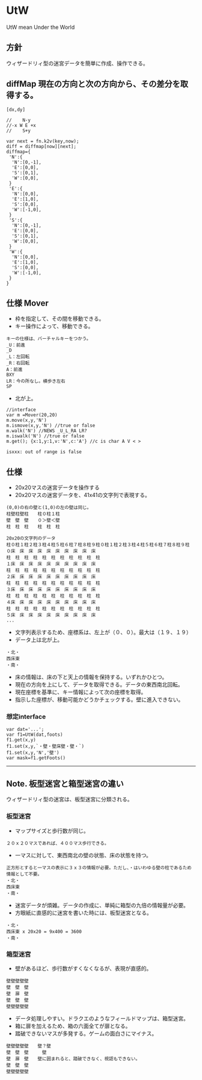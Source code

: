 # UtW
UtW mean Under the World

## 方針
ウィザードリィ型の迷宮データを簡単に作成、操作できる。


## diffMap 現在の方向と次の方向から、その差分を取得する。
```
[dx,dy]

//    N-y
//-x W E +x
//    S+y

var next = fn.k2v(key,now);
diff = diffmap[now][next];
diffmap={
 'N':{
  'N':[0,-1],
  'E':[0,0],
  'S':[0,1],  
  'W':[0,0],
 }
 'E':{
  'N':[0,0],
  'E':[1,0],
  'S':[0,0],   
  'W':[-1,0],
 }
 'S':{
  'N':[0,-1],
  'E':[0,0],
  'S':[0,1],   
  'W':[0,0], 
 } 
 'W':{
  'N':[0,0],
  'E':[1,0],
  'S':[0,0],   
  'W':[-1,0], 
 }
}

```



## 仕様 Mover
- 枠を指定して、その間を移動できる。
- キー操作によって、移動できる。
```
キーの仕様は、バーチャルキーをつかう。
_U：前進
_D
_L：左回転
_R：右回転
A：前進
BXY
LR：今の所なし。横歩き左右
SP
```
- 北が上。

```
//interface
var m =Mover(20,20)
m.move(x,y,'N')
m.ismove(x,y,'N') //true or false
m.walk('N') //NEWS _U_L_RA LR?
m.iswalk('N') //true or false
m.get(); {x:1,y:1,v:'N',c:'A'} //c is char A V < >

isxxx: out of range is false

```


## 仕様
- 20x20マスの迷宮データを操作する
- 20x20マスの迷宮データを、41x41の文字列で表現する。
```
(0,0)の右の壁と(1,0)の左の壁は同じ。
柱壁柱壁柱　　柱０柱１柱
壁　壁　壁　　０＞壁＜壁
柱　柱　柱　　柱　柱　柱
```
```
20x20の文字列のデータ
柱０柱１柱２柱３柱４柱５柱６柱７柱８柱９柱０柱１柱２柱３柱４柱５柱６柱７柱８柱９柱
０床　床　床　床　床　床　床　床　床　床　
柱　柱　柱　柱　柱　柱　柱　柱　柱　柱　柱
１床　床　床　床　床　床　床　床　床　床　
柱　柱　柱　柱　柱　柱　柱　柱　柱　柱　柱
２床　床　床　床　床　床　床　床　床　床　
柱　柱　柱　柱　柱　柱　柱　柱　柱　柱　柱
３床　床　床　床　床　床　床　床　床　床　
柱　柱　柱　柱　柱　柱　柱　柱　柱　柱　柱
４床　床　床　床　床　床　床　床　床　床　
柱　柱　柱　柱　柱　柱　柱　柱　柱　柱　柱
５床　床　床　床　床　床　床　床　床　床　
...
```
- 文字列表示するため、座標系は、左上が（０、０）。最大は（１９、１９）
- データ上は北が上。
```
・北・
西床東
・南・
```
- 床の情報は、床の下と天上の情報を保持する。いずれかひとつ。
- 現在の方向を上にして、データを取得できる。データの東西南北回転。
- 現在座標を基準に、キー情報によって次の座標を取得。
- 指示した座標が、移動可能かどうかチェックする。壁に進入できない。


### 想定interface
```
var dat='...';
var f1=UtW(dat,foots)
f1.get(x,y)
f1.set(x,y,`・壁・壁床壁・壁・`)
f1.set(x,y,'N','壁')
var mask=f1.getFoots()
```


---
## Note. 板型迷宮と箱型迷宮の違い
ウィザードリィ型の迷宮は、板型迷宮に分類される。

### 板型迷宮
- マップサイズと歩行数が同じ。
```
２０ｘ２０マスであれば、４００マス歩行できる。
```
- 一マスに対して、東西南北の壁の状態、床の状態を持つ。
```
正方形とすると一マスの表示に３ｘ３の情報が必要。ただし、・はいわゆる壁の柱であるため情報として不要。
・北・
西床東
・南・
```
- 迷宮データが煩雑。データの作成に、単純に箱型の九倍の情報量が必要。
- 方眼紙に直感的に迷宮を書いた時には、板型迷宮となる。
```
・北・
西床東 x 20x20 = 9x400 = 3600
・南・
```

### 箱型迷宮
- 壁があるほど、歩行数がすくなくなるが、表現が直感的。
```
壁壁壁壁壁
壁　壁　壁
壁　扉　壁
壁　壁　壁
壁壁壁壁壁
```
- データ処理しやすい。ドラクエのようなフィールドマップは、箱型迷宮。
- 箱に扉を加えるため、箱の六面全てが扉となる。
- 踏破できないマスが多発する。ゲームの面白さにマイナス。
```　　　　　　　
壁壁壁壁壁　　壁？壁
壁　壁　壁　　　壁
壁　扉　壁　　壁に囲まれると、踏破できなく、視認もできない。
壁　壁　壁
壁壁壁壁壁
```

